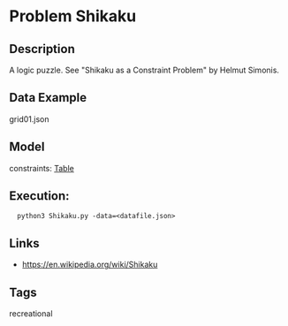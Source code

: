 # Problem Shikaku
## Description
A logic puzzle. See "Shikaku as a Constraint Problem" by Helmut Simonis.

## Data Example
  grid01.json

## Model
  constraints: [Table](http://pycsp.org/documentation/constraints/Table)

## Execution:
```
  python3 Shikaku.py -data=<datafile.json>
```

## Links
 - https://en.wikipedia.org/wiki/Shikaku

## Tags
  recreational
